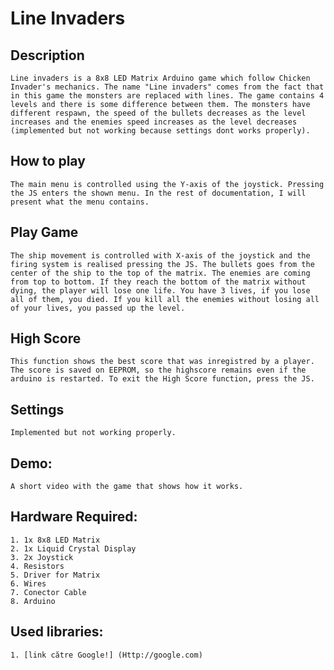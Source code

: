 # Line Invaders

## Description

    Line invaders is a 8x8 LED Matrix Arduino game which follow Chicken Invader's mechanics. The name "Line invaders" comes from the fact that in this game the monsters are replaced with lines. The game contains 4 levels and there is some difference between them. The monsters have different respawn, the speed of the bullets decreases as the level increases and the enemies speed increases as the level decreases (implemented but not working because settings dont works properly).
    
## How to play

    The main menu is controlled using the Y-axis of the joystick. Pressing the JS enters the shown menu. In the rest of documentation, I will present what the menu contains.
    
## Play Game
  
    The ship movement is controlled with X-axis of the joystick and the firing system is realised pressing the JS. The bullets goes from the center of the ship to the top of the matrix. The enemies are coming from top to bottom. If they reach the bottom of the matrix without dying, the player will lose one life. You have 3 lives, if you lose all of them, you died. If you kill all the enemies without losing all of your lives, you passed up the level.
    
## High Score
    
    This function shows the best score that was inregistred by a player. The score is saved on EEPROM, so the highscore remains even if the arduino is restarted. To exit the High Score function, press the JS.
    
## Settings

    Implemented but not working properly.
    
## Demo:

    A short video with the game that shows how it works.
 
## Hardware Required:

    1. 1x 8x8 LED Matrix
    2. 1x Liquid Crystal Display
    3. 2x Joystick
    4. Resistors
    5. Driver for Matrix
    6. Wires
    7. Conector Cable
    8. Arduino
    
## Used libraries:

    1. [link către Google!] (Http://google.com)


  
  

